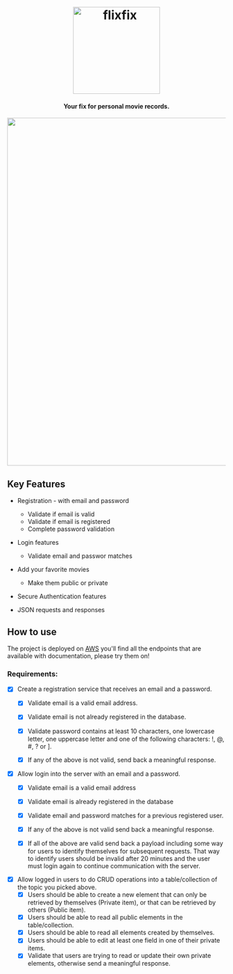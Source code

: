 <h1 align="center">
  <br>
  <img src="https://i.imgur.com/3jOQG7W.jpeg" alt="flixfix" width="200">
  <br>
</h1>
<h4 align="center">Your fix for personal movie records.</h4>

<p align="center">
  <img src="https://im5.ezgif.com/tmp/ezgif-5-28c9a625a9.gif" width="800" />
</p>

## Key Features

* Registration - with email and password
    - Validate if email is valid
    - Validate if email is registered
    - Complete password validation

* Login features
    - Validate email and passwor matches

* Add your favorite movies
    - Make them public or private

* Secure Authentication features

* JSON requests and responses

## How to use

The project is deployed on [AWS](http://ec2-54-91-233-8.compute-1.amazonaws.com/api/docs) you'll find all the endpoints that are available with documentation, please try them on!

### Requirements:

* [X] Create a registration service that receives an email and a password.
    * [X] Validate email is a valid email address.
    * [X] Validate email is not already registered in the database.
    * [X] Validate password contains at least 10 characters, one lowercase letter, one uppercase letter and one of the following characters: !, @, #, ? or ].
    * [X] If any of the above is not valid, send back a meaningful response.


* [X] Allow login into the server with an email and a password.
    * [X] Validate email is a valid email address
    * [X] Validate email is already registered in the database
    * [X] Validate email and password matches for a previous registered user.
    * [X] If any of the above is not valid send back a meaningful response.
    * [X] If all of the above are valid send back a payload including some way for users to identify themselves for subsequent requests. That way to identify users should be invalid after 20 minutes and the user must login again to continue communication with the server.


* [X] Allow logged in users to do CRUD operations into a table/collection of the topic you picked above.
    * [X] Users should be able to create a new element that can only be retrieved by themselves (Private item), or that can be retrieved by others (Public item).
    * [X] Users should be able to read all public elements in the table/collection.
    * [X] Users should be able to read all elements created by themselves.
    * [X] Users should be able to edit at least one field in one of their private items.
    * [X] Validate that users are trying to read or update their own private elements, otherwise send a meaningful response.
